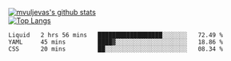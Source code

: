 [![mvuljevas's github stats](https://github-readme-stats.vercel.app/api?username=mvuljevas&show_icons=true&theme=dracula)](https://www.mvuljevas.com)
<br>
[![Top Langs](https://github-readme-stats.vercel.app/api/top-langs/?username=mvuljevas&theme=dracula)](https://www.mvuljevas.com)

<!--START_SECTION:waka-->
```text
Liquid   2 hrs 56 mins   ██████████████████░░░░░░░   72.49 % 
YAML     45 mins         ████▓░░░░░░░░░░░░░░░░░░░░   18.86 % 
CSS      20 mins         ██░░░░░░░░░░░░░░░░░░░░░░░   08.34 % 
```
<!--END_SECTION:waka-->

